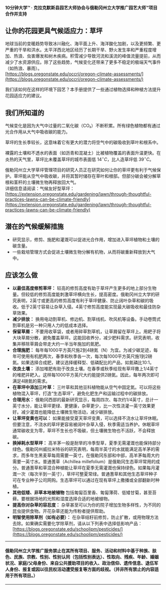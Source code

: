 #### 10分钟大学™ · 克拉克默斯县园艺大师协会与俄勒冈州立大学推广园艺大师™项目合作并支持

## 让你的花园更具气候适应力：草坪

地球当前的变暖趋势导致冰川融化、海平面上升、海洋酸化加剧，以及更频繁、更严重的干旱和洪水。太平洋西北地区经历了长期干旱、野火发生率和严重程度增加、热浪、虫害爆发和树木疾病。积雪减少导致河流和溪流的峰值流量提前，从而减少了水资源供应。除了这些趋势，气候变化还带来了更多不稳定的极端天气事件（如热浪、暴雨）。  
[https://blogs.oregonstate.edu/occri/oregon-climate-assessments/](https://blogs.oregonstate.edu/occri/oregon-climate-assessments/)

我们该如何在这样的环境下园艺？本手册提供了一些通过植物选择和种植方法提升花园适应力的建议。

## 我们所知道的

气候变化是因为大气中过量的二氧化碳（CO₂）不断积累。所有绿色植物都有通过光合作用从大气中吸收碳的能力。

草坪的生长季较长，这意味着它有更大的潜力将空气中的碳吸收到草叶和根系中。

裸露的土壤和不透水的表面（如沥青和混凝土）比被植物覆盖的表面升温更快。在炎热的天气里，草坪比未覆盖草坪的城市表面低 $14^{\circ}C$，比人造草坪低 $39^{\circ}C$。

俄勒冈州立大学草坪管理项目的研究人员正在研究如何让你的草坪更有利于气候保护。草坪能从空气中吸收碳，并将其暂时储存在草叶和根部。但部分碳会被分解草根和茎秆的土壤微生物再释放回大气。  
详细信息请阅读：气候友好型草坪：[https://extension.oregonstate.edu/gardening/lawn/through-thoughtful-practices-lawns-can-be-climate-friendly](https://extension.oregonstate.edu/gardening/lawn/through-thoughtful-practices-lawns-can-be-climate-friendly)

## 潜在的气候缓解措施

- 研究显示，修剪、施肥和灌溉可以促进光合作用，增加进入草坪植物和土壤的碳含量。
- 一些栽培管理方式会促进土壤微生物分解有机物，从而将碳重新释放到大气中。

## 应该怎么做

- **以最佳高度修剪草坪：** 较高的修剪高度有助于草坪产生更多的地上部分生物量。但较低的修剪高度能刺激草坪横向生长，提高密度。俄勒冈州立大学的研究表明，2英寸或更高的修剪高度有利于草坪健康、防止阔叶杂草和碳的吸收。低于2英寸容易让杂草入侵。4英寸修剪高度能实现最大碳吸收和最佳防杂草效果。
- **减少排放：** 换用电动割草机、修边机、割草线机、吹风机等设备。手动卷筒式割草机是另一种只用人力的低成本选择。
- **保留草屑：** 不要用收草袋，或者用碎草割草机，让草屑留在草坪上。用耙子将大块草屑分散，避免覆盖草坪。这能回收养分，减少肥料需求。研究表明，收集并移除草屑会带走大约一半当年施加的氮肥。
- **合理施肥：** 每年每1000平方英尺施2到4磅氮（N）为宜。为减少碳足迹，每年可使用有机肥两次，春季和秋季各一次，每次每1000平方英尺施1到2磅氮。如果选择合成肥，建议选择缓释型、低磷配比的产品，如氮磷比10:1。
- **改良土壤：** 添加堆肥有助于改良土壤。在春季或秋季给现有草坪撒上1/4英寸的堆肥并耙入。这样每1000平方英尺大约能提供2磅氮。因此，每年两次即可满足4磅氮的需求。
- **在草坪中添加三叶草：** 三叶草和其他豆科植物能从空气中固定氮。可以将这些植物混入草坪，打造“生态草坪”，避免化肥生产和运输过程中的碳排放。
- **合理用水：** 俄勒冈西部的最新研究显示，每周四次、每次约1/4英寸，总计一英寸水分，能让草坪更绿、更健康，杂草更少，比一次性浇灌一英寸效果更好。减少灌溉也能降低土壤微生物活动，减少碳排放。
- **让草坪变黄也可以：** 如果能接受夏天草坪变黄，可以选择不浇水让草坪休眠。但要注意，不浇水的草坪更容易被阔叶杂草入侵，秋季需适当养护。休眠草坪通常碳收支为零，草坪不生长也不吸碳，但土壤微生物也不活跃，不会释放碳。
- **换掉耗水型草坪：** 高羊茅一般是耐旱的冷季型草，夏季无需灌溉也能保持部分绿色。俄勒冈州威拉米特谷的研究表明，每周半英寸的水就能满足高羊茅的需求，而多年生黑麦草每周需要一英寸。在俄勒冈东部和中部，高羊茅每周大约需要一英寸水。普通蓍草（Achillea millefolium）是俄勒冈生态草坪常用的成分。普通蓍草和草混合种植能让草坪在夏季无需灌溉也保持绿色。如果每月灌溉一次（每次半到一英寸），草坪可整夏常绿。普通蓍草和其他生态草坪种子可在专业种子公司网购。生态草坪可以通过在现有草坪上撒播或全部翻新时种植。
- **其他低矮、非草本地被植物** 包括匍匐百里香、匍匐薄荷、低矮甘菊，甚至苔藓。要根据场地的光照和湿度选择合适的地被植物。
- **提高你对杂草的容忍度：** 杂草甚至可以为你的院子增加生物多样性，为不同的昆虫提供食物。开花杂草还能为传粉者提供帮助。
- **明智使用除草剂（如有必要）：** 在杂草结籽前修剪，防止扩散，或用物理方法去除。如果确实需要化学除草剂，请从以下列表中选择低影响产品：[https://blogs.oregonstate.edu/schoolipm/pesticides/](https://blogs.oregonstate.edu/schoolipm/pesticides/)

---

#### 俄勒冈州立大学推广服务禁止在其所有项目、服务、活动和材料中基于种族、肤色、民族、宗教、性别、性别认同（包括性别表达）、性取向、残疾、年龄、婚姻状况、家庭/父母身份、来自公共援助项目的收入、政治信仰、遗传信息、退伍军人身份、报复或因以往民权活动遭受报复等方面的歧视。（并非所有禁止的内容适用于所有项目。）
---